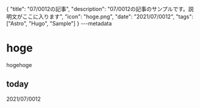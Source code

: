 {
  "title": "07/0012の記事",
  "description": "07/0012の記事のサンプルです。説明文がここに入ります",
  "icon": "hoge.png",
  "date": "2021/07/0012",
  "tags": ["Astro", "Hugo", "Sample"]
}
---metadata

# hoge
hogehoge

## today
2021/07/0012